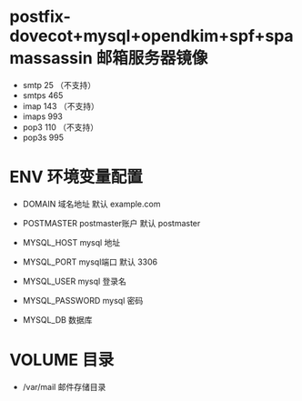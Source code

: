 # postfix-dovecot+mysql+opendkim+spf+spamassassin 邮箱服务器镜像

* smtp  25 （不支持）  
* smtps  465 
* imap  143  （不支持）
* imaps	993
* pop3  110 （不支持）
* pop3s  995


# ENV 环境变量配置 

* DOMAIN 域名地址 默认 example.com
* POSTMASTER postmaster账户 默认 postmaster

* MYSQL_HOST  mysql 地址 
* MYSQL_PORT  mysql端口 默认 3306
* MYSQL_USER  mysql 登录名
* MYSQL_PASSWORD  mysql 密码
* MYSQL_DB    数据库

# VOLUME 目录
* /var/mail 	邮件存储目录
 
